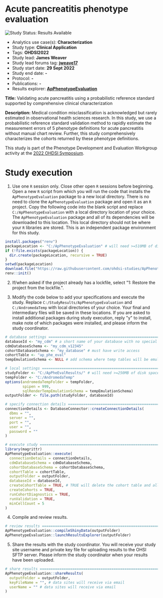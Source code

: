 Acute pancreatitis phenotype evaluation
=============

<img src="https://img.shields.io/badge/Study%20Status-Results%20Available-yellow.svg" alt="Study Status: Results Available">

-   Analytics use case(s): **Characterization**
-   Study type: **Clinical Application**
-   Tags: **OHDSI2022**
-   Study lead: **James Weaver**
-   Study lead forums tag: [**jweave17**](https://forums.ohdsi.org/u/jweave17/)
-   Study start date: **29 Sept 2022**
-   Study end date: **-**
-   Protocol: **-**
-   Publications: **-**
-   Results explorer: [**ApPhenotypeEvaluation**](https://data.ohdsi.org/ApPhenotypeEvaluation/)

**Title:** Validating acute pancreatitis using a probabilistic reference standard supported by comprehensive clinical characterization

**Description:** Medical condition misclassification is acknowledged but rarely estimated in observational health sciences research. In this study, we use a probabilistic reference standard validation method to rapidly estimate the measurement errors of 5 phenotype definitions for acute pancreatitis without manual chart review. Further, this study comprehensively characterizes the cohorts returned by these phenotype definitions.

This study is part of the Phenotype Development and Evaluation Workgroup activity at the [2022 OHDSI Symposium](https://www.ohdsi.org/ohdsi2022symposium/).

Study execution
==========

1. Use one `R` session only. Close other open `R` sessions before beginning. Open a new `R` script from which you will run the code that installs the `ApPhenotypeEvaluation` package to a new local directory. There is no need to clone the `ApPhenotypeEvaluation` package and open it as an `R` project. Copy the following code into the blank script and replace `C:/ApPhenotypeEvaluation` with a local directory location of your choice. The `ApPhenotypeEvaluation` package and all of its dependencies will be downloaded to this location. This local directory should not be where your `R` libraries are stored. This is an independent package environment for this study.

  ```r
  install.packages("renv")
  packageLocation <- "C:/ApPhenotypeEvaluation" # will need >=510MB of disk space for all packages and dependencies
  if (!file.exists(packageLocation)) {
    dir.create(packageLocation, recursive = TRUE)
  }
  setwd(packageLocation)
  download.file("https://raw.githubusercontent.com/ohdsi-studies/ApPhenotypeEvaluation/main/renv.lock", "renv.lock")
  renv::init()
  ```
2. If/when asked if the project already has a lockfile, select "1: Restore the project from the lockfile.".

3. Modify the code below to add your specifications and execute the study. Replace `C:/StudyResults/ApPhenotypeEvaluation` and `C:/AndromedaTemp` with local directories of your choice. Your final and intermediary files will be saved in these locations. If you are asked to install additional packages during study execution, reply "y" to install, make note of which packages were installed, and please inform the study coordinator.

  ```r
  # database settings ==========================================================
  databaseId <- "my_cdm" # a short name of your database with no special characters please :)
  cdmDatabaseSchema <- "my_cdm_v12345"
  cohortDatabaseSchema <- "my_database" # must have write access
  cohortTable <- "ap_phe_eval"
  tempEmulationSchema <- NULL # add schema where temp tables will be emulated if your database platform doesn't support temp tables
  
  # local settings =============================================================
  studyFolder <- "C:/ApPheEvalResults/" # will need >=250MB of disk space for all intermediary and final results files
  tempFolder <- "C:/AndromedaTemp"
  options(andromedaTempFolder = tempFolder,
          spipen = 999,
          sqlRenderTempEmulationSchema = tempEmulationSchema)
  outputFolder <- file.path(studyFolder, databaseId)
  
  # specify connection details =================================================
  connectionDetails <- DatabaseConnector::createConnectionDetails(
    dbms = "",
    server = "",
    port = "",
    user = "",
    password = ""
  )
  
  # execute study ==============================================================
  library(magrittr)
  ApPhenotypeEvaluation::execute(
    connectionDetails = connectionDetails,
    cdmDatabaseSchema = cdmDatabaseSchema,
    cohortDatabaseSchema = cohortDatabaseSchema,
    cohortTable = cohortTable,
    outputFolder = outputFolder,
    databaseId = databaseId,
    createCohortTable = TRUE, # TRUE will delete the cohort table and all existing cohorts if already built X_X
    createCohorts = TRUE,
    runCohortDiagnostics = TRUE,
    runValidation = TRUE,
    minCellCount = 5
  )
  ```
  
  4. Compile and review results.
  
  ```r
  # review results =============================================================
  ApPhenotypeEvaluation::compileShinyData(outputFolder)
  ApPhenotypeEvaluation::launchResultsExplorer(outputFolder)
  ```
  
  5. Share the results with the study coordinator. You will receive your study site username and private key file for uploading results to the OHSI SFTP server. Please inform the study coordinator when your results have been uploaded.
  
  ```r
  # share results =============================================================
  ApPhenotypeEvaluation::shareResults(
    outputFolder = outputFolder,
    keyFileName = "", # data sites will receive via email
    userName = "" # data sites will receive via email
  )
  ```
